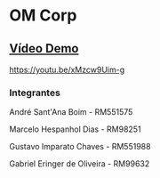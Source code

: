 # OM Corp

## [Vídeo Demo](https://youtu.be/xMzcw9Uim-g)
https://youtu.be/xMzcw9Uim-g

### Integrantes

André Sant'Ana Boim - RM551575

Marcelo Hespanhol Dias - RM98251

Gustavo Imparato Chaves - RM551988

Gabriel Eringer de Oliveira - RM99632
